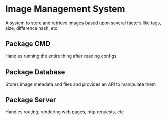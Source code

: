 # Image Management System
A system to store and retrieve images based upon several factors like tags, size, difference hash, etc.

## Package CMD
Handles running the entire thing after reading configs

## Package Database
Stores image metadata and files and provides an API to manipulate them

## Package Server
Handles routing, rendering web pages, http requests, etc